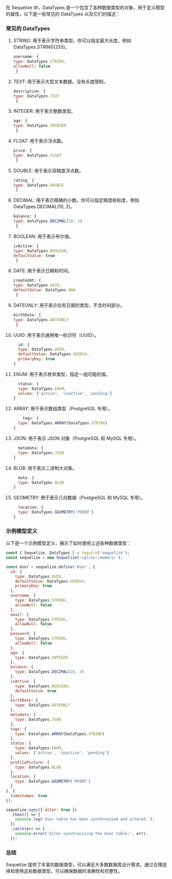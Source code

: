在 Sequelize 中，DataTypes 是一个包含了各种数据类型的对象，用于定义模型的属性。以下是一些常见的 DataTypes 以及它们的描述：

### 常见的 DataTypes

1. STRING: 用于表示字符串类型。你可以指定最大长度，例如 DataTypes.STRING(255)。
      
     ```javascript
     username: {
   type: DataTypes.STRING,
   allowNull: false
      }
      ```
      
      
      
2. TEXT: 用于表示大型文本数据。没有长度限制。
      
     ```javascript
   description: {
   type: DataTypes.TEXT
      }
      ```
      
      
      
3. INTEGER: 用于表示整数类型。
      
     ```javascript
   age: {
   type: DataTypes.INTEGER
      }
      ```
      
      
      
4. FLOAT: 用于表示浮点数。
      
     ```javascript
   price: {
   type: DataTypes.FLOAT
      }
      ```
      
      
      
5. DOUBLE: 用于表示双精度浮点数。
      
     ```javascript
   rating: {
   type: DataTypes.DOUBLE
      }
      ```
      
      
      
6. DECIMAL: 用于表示精确的小数。你可以指定精度和标度，例如 DataTypes.DECIMAL(10, 2)。
      
     ```javascript
   balance: {
   type: DataTypes.DECIMAL(10, 2)
      }
      ```
      
      
      
7. BOOLEAN: 用于表示布尔值。
      
     ```javascript
     isActive: {
   type: DataTypes.BOOLEAN,
   defaultValue: true
      }
      ```
      
      
      
8. DATE: 用于表示日期和时间。
      
     ```javascript
     createdAt: {
   type: DataTypes.DATE,
   defaultValue: DataTypes.NOW
      }
      ```
      
      
      
9. DATEONLY: 用于表示仅有日期的类型，不含时间部分。
      
     ```javascript
   birthDate: {
   type: DataTypes.DATEONLY
      }
      ```
      
      
      
10. UUID: 用于表示通用唯一标识符（UUID）。
    
    ```javascript
      id: {
      type: DataTypes.UUID,
      defaultValue: DataTypes.UUIDV4,
      primaryKey: true
    }
    ```
    
    
    
11. ENUM: 用于表示枚举类型，指定一组可能的值。
    
    ```javascript
      status: {
      type: DataTypes.ENUM,
      values: ['active', 'inactive', 'pending']
    }
    ```
    
    
    
12. ARRAY: 用于表示数组类型（PostgreSQL 专用）。
    
    ```javascript
        tags: {
      type: DataTypes.ARRAY(DataTypes.STRING)
    }
    ```
    
    
    
13. JSON: 用于表示 JSON 对象（PostgreSQL 和 MySQL 专用）。
    
    ```javascript
      metadata: {
      type: DataTypes.JSON
    }
    ```
    
    
    
14. BLOB: 用于表示二进制大对象。
    
    ```javascript
      data: {
      type: DataTypes.BLOB
    }
    ```
    
    
    
15. GEOMETRY: 用于表示几何数据（PostgreSQL 和 MySQL 专用）。
    
    ```js
      location: {
      type: DataTypes.GEOMETRY('POINT')
    }
    ```
    
    
    

### 示例模型定义

以下是一个示例模型定义，展示了如何使用上述各种数据类型：

```javascript
const { Sequelize, DataTypes } = require('sequelize');
const sequelize = new Sequelize('sqlite::memory:');

const User = sequelize.define('User', {
  id: {
    type: DataTypes.UUID,
    defaultValue: DataTypes.UUIDV4,
    primaryKey: true
  },
  username: {
    type: DataTypes.STRING,
    allowNull: false
  },
  email: {
    type: DataTypes.STRING,
    allowNull: false
  },
  password: {
    type: DataTypes.STRING,
    allowNull: false
  },
  age: {
    type: DataTypes.INTEGER
  },
  balance: {
    type: DataTypes.DECIMAL(10, 2)
  },
  isActive: {
    type: DataTypes.BOOLEAN,
    defaultValue: true
  },
  birthDate: {
    type: DataTypes.DATEONLY
  },
  metadata: {
    type: DataTypes.JSON
  },
  tags: {
    type: DataTypes.ARRAY(DataTypes.STRING)
  },
  status: {
    type: DataTypes.ENUM,
    values: ['active', 'inactive', 'pending']
  },
  profilePicture: {
    type: DataTypes.BLOB
  },
  location: {
    type: DataTypes.GEOMETRY('POINT')
  }
}, {
  timestamps: true
});

sequelize.sync({ alter: true })
  .then(() => {
    console.log('User table has been synchronized and altered.');
  })
  .catch(err => {
    console.error('Error synchronizing the User table:', err);
  });
```




### 总结

Sequelize 提供了丰富的数据类型，可以满足大多数数据库设计需求。通过合理选择和使用这些数据类型，可以确保数据的准确性和完整性。